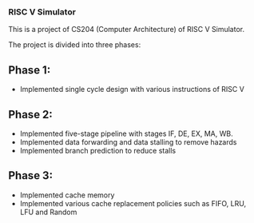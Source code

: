 ### RISC V Simulator
This is a project of CS204 (Computer Architecture) of RISC V Simulator.

The project is divided into three phases:

## Phase 1:
- Implemented single cycle design with various instructions of RISC V

## Phase 2:
- Implemented five-stage pipeline with stages IF, DE, EX, MA, WB.
- Implemented data forwarding and data stalling to remove hazards
- Implemented branch prediction to reduce stalls

## Phase 3:
- Implemented cache memory
- Implemented various cache replacement policies such as FIFO, LRU, LFU and Random
